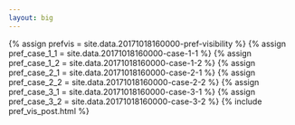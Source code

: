 ```yaml
---
layout: big
---
```

{% assign prefvis = site.data.20171018160000-pref-visibility %}
{% assign pref_case_1_1 = site.data.20171018160000-case-1-1 %}
{% assign pref_case_1_2 = site.data.20171018160000-case-1-2 %}
{% assign pref_case_2_1 = site.data.20171018160000-case-2-1 %}
{% assign pref_case_2_2 = site.data.20171018160000-case-2-2 %}
{% assign pref_case_3_1 = site.data.20171018160000-case-3-1 %}
{% assign pref_case_3_2 = site.data.20171018160000-case-3-2 %}
{% include pref_vis_post.html %}
